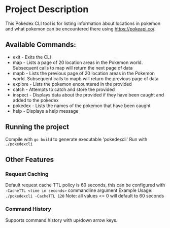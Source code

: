 # Project Description
This Pokedex CLI tool is for listing information about locations in pokemon and what pokemon can be encountered there using https://pokeapi.co/.

## Available Commands:
- exit - Exits the CLI
- map - Lists a page of 20 location areas in the Pokemon world. Subsequent calls to map will return the next page of data
- mapb - Lists the previous page of 20 location areas in the Pokemon world. Subsequent calls to mapb will return the previous page of data
- explore <location-area> - Lists the pokemon encountered in the provided <location-area>
- catch <pokemon> - Attempts to catch and store the provided <pokemon>
- inspect <pokemon> - Displays data about the provided <pokemon> if they have been caught and added to the pokedex
- pokedex - Lists the names of the pokemon that have been caught
- help - Displays a help message

## Running the project
Compile with `go build` to generate executable 'pokedexcli'
Run with `./pokedexcli`

## Other Features
### Request Caching
Default request cache TTL policy is 60 seconds, this can be configured with `-CacheTTL <time in seconds>` commandline argument
Example Usage: `./pokedexcli -CacheTTL 120`
Note: all values <= 0 will default to 60 seconds

### Command History
Supports command history with up/down arrow keys.
